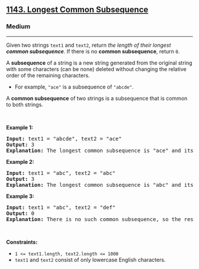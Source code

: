 <h2><a href="https://leetcode.com/problems/longest-common-subsequence/">1143. Longest Common Subsequence</a></h2><h3>Medium</h3><hr><div style="user-select: auto;"><p style="user-select: auto;">Given two strings <code style="user-select: auto;">text1</code> and <code style="user-select: auto;">text2</code>, return <em style="user-select: auto;">the length of their longest <strong style="user-select: auto;">common subsequence</strong>. </em>If there is no <strong style="user-select: auto;">common subsequence</strong>, return <code style="user-select: auto;">0</code>.</p>

<p style="user-select: auto;">A <strong style="user-select: auto;">subsequence</strong> of a string is a new string generated from the original string with some characters (can be none) deleted without changing the relative order of the remaining characters.</p>

<ul style="user-select: auto;">
	<li style="user-select: auto;">For example, <code style="user-select: auto;">"ace"</code> is a subsequence of <code style="user-select: auto;">"abcde"</code>.</li>
</ul>

<p style="user-select: auto;">A <strong style="user-select: auto;">common subsequence</strong> of two strings is a subsequence that is common to both strings.</p>

<p style="user-select: auto;">&nbsp;</p>
<p style="user-select: auto;"><strong class="example" style="user-select: auto;">Example 1:</strong></p>

<pre style="user-select: auto;"><strong style="user-select: auto;">Input:</strong> text1 = "abcde", text2 = "ace" 
<strong style="user-select: auto;">Output:</strong> 3  
<strong style="user-select: auto;">Explanation:</strong> The longest common subsequence is "ace" and its length is 3.
</pre>

<p style="user-select: auto;"><strong class="example" style="user-select: auto;">Example 2:</strong></p>

<pre style="user-select: auto;"><strong style="user-select: auto;">Input:</strong> text1 = "abc", text2 = "abc"
<strong style="user-select: auto;">Output:</strong> 3
<strong style="user-select: auto;">Explanation:</strong> The longest common subsequence is "abc" and its length is 3.
</pre>

<p style="user-select: auto;"><strong class="example" style="user-select: auto;">Example 3:</strong></p>

<pre style="user-select: auto;"><strong style="user-select: auto;">Input:</strong> text1 = "abc", text2 = "def"
<strong style="user-select: auto;">Output:</strong> 0
<strong style="user-select: auto;">Explanation:</strong> There is no such common subsequence, so the result is 0.
</pre>

<p style="user-select: auto;">&nbsp;</p>
<p style="user-select: auto;"><strong style="user-select: auto;">Constraints:</strong></p>

<ul style="user-select: auto;">
	<li style="user-select: auto;"><code style="user-select: auto;">1 &lt;= text1.length, text2.length &lt;= 1000</code></li>
	<li style="user-select: auto;"><code style="user-select: auto;">text1</code> and <code style="user-select: auto;">text2</code> consist of only lowercase English characters.</li>
</ul>
</div>